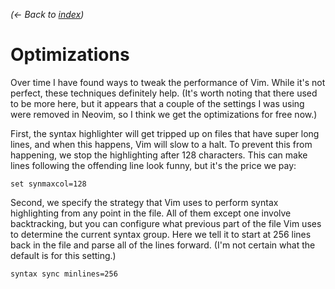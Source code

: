 *(← Back to [index](../README.md))*

# Optimizations

Over time I have found ways to tweak the performance of Vim. While it's not
perfect, these techniques definitely help. (It's worth noting that there used to
be more here, but it appears that a couple of the settings I was using were
removed in Neovim, so I think we get the optimizations for free now.)

First, the syntax highlighter will get tripped up on files that have super long
lines, and when this happens, Vim will slow to a halt. To prevent this from
happening, we stop the highlighting after 128 characters. This can make lines
following the offending line look funny, but it's the price we pay:

``` vim
set synmaxcol=128
```

Second, we specify the strategy that Vim uses to perform syntax highlighting
from any point in the file. All of them except one involve backtracking, but you
can configure what previous part of the file Vim uses to determine the current
syntax group. Here we tell it to start at 256 lines back in the file and parse
all of the lines forward. (I'm not certain what the default is for this
setting.)

``` vim
syntax sync minlines=256
```
